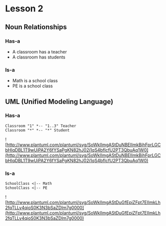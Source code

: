 # Lesson 2
## Noun Relationships
### Has-a
* A classroom has a teacher
* A classroom has students

### Is-a
* Math is a school class
* PE is a school class

## UML (Unified Modeling Language)
### Has-a
```puml
Classroom "1" *-- "1..3" Teacher
Classroom "*" *-- "*" Student
```
![http://www.plantuml.com/plantuml/svg/SoWkIImgAStDuNBEIImkBihFprLGCbHIqDBL1T9wUiPA2Y6fYSaPgKN82hJ02i1qS4bfIcfU2PT3QbuAq1W0](http://www.plantuml.com/plantuml/svg/SoWkIImgAStDuNBEIImkBihFprLGCbHIqDBL1T9wUiPA2Y6fYSaPgKN82hJ02i1qS4bfIcfU2PT3QbuAq1W0)

### Is-a
```puml
SchoolClass <|-- Math
SchoolClass <|-- PE
```
![http://www.plantuml.com/plantuml/svg/SoWkIImgAStDuGfEpiZFpt7EIImkLh2fqTLLy4qioS0K3N3bSaZDIm7g0000](http://www.plantuml.com/plantuml/svg/SoWkIImgAStDuGfEpiZFpt7EIImkLh2fqTLLy4qioS0K3N3bSaZDIm7g0000)
